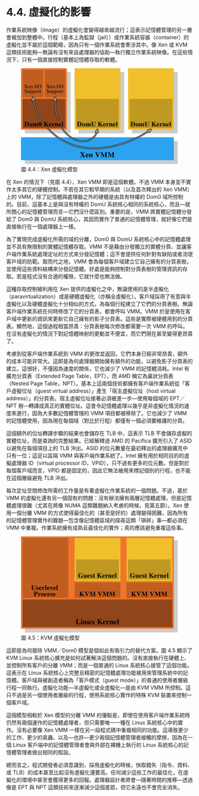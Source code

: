 # 4.4. 虛擬化的影響

作業系統映像（image）的虛擬化會變得越來越流行；這表示記憶體管理的另一層會被加到整體中。行程（基本上為監獄〔jail〕）或作業系統容器（container）的虛擬化並不屬於這個範疇，因為只有一個作業系統會牽涉其中。像 Xen 或 KVM 這類技術能夠––無論有沒有來自處理器的協助––執行獨立作業系統映像。在這些情況下，只有一個直接控制實體記憶體存取的軟體。

<figure>
  <img src="../assets/figure-4.4.png" alt="圖 4.4：Xen 虛擬化模型">
  <figcaption>圖 4.4：Xen 虛擬化模型</figcaption>
</figure>

在 Xen 的情況下（見圖 4.4），Xen VMM 即是這個軟體。不過 VMM 本身並不實作太多其它的硬體控制。不若在其它較早期的系統（以及首次釋出的 Xen VMM）上的 VMM，除了記憶體與處理器之外的硬體是由具有特權的 Dom0 域所控制的。目前，這基本上是與沒有特權的 DomU 系統核心相同的系統核心，而且––就所關心的記憶體管理而言––它們沒什麼區別。重要的是，VMM 將實體記憶體分發給了 Dom0 與 DomU 系統核心，其因而實作了普通的記憶體管理，就好像它們是直接執行在一個處理器上一樣。

為了實現完成虛擬化所需的域的分離，Dom0 與 DomU 系統核心中的記憶體處理並不具有無限制的實體記憶體存取。VMM 不是藉由分發獨立的實體分頁、並讓客戶端作業系統處理定址的方式來分發記憶體；這不會提供任何針對有缺陷或者流氓客戶域的防範。取而代之地，VMM 會為每個客戶域建立它自己擁有的分頁表樹，並使用這些資料結構來分發記憶體。好處是能夠控制對分頁表樹的管理資訊的存取。若是程式沒有合適的權限，它就什麼也無法做。

這種存取控制被利用在 Xen 提供的虛擬化之中，無論使用的是半虛擬化（paravirtualization）或是硬體虛擬化（亦稱全虛擬化）。客戶域採用了有意與半虛擬化以及硬體虛擬化十分相似的方式，為每個行程建立了它們的分頁表樹。無論客戶端作業系統在何時修改了它的分頁表，都會呼叫 VMM。VMM 於是使用在客戶域中更新的資訊來更新它自己擁有的影子分頁表。這些是實際被硬體用到的分頁表。顯然地，這個過程相當昂貴：分頁表樹每次修改都需要一次 VMM 的呼叫。在沒有虛擬化的情況下對記憶體映射的更動並不便宜，而它們現在甚至變得更昂貴了。

考慮到從客戶端作業系統到 VMM 的更改並返回，它們本身已經非常昂貴，額外的成本可能非常大。這即是為何處理器開始擁有額外的功能，以避免影子分頁表的建立。這很好，不僅因為速度的關係，它也減少了 VMM 的記憶體消耗。Intel 有擴充分頁表（Extended Page Table，EPT），而 AMD 稱它為巢狀分頁表（Nested Page Table，NPT）。基本上這兩個技術都擁有客戶端作業系統從「客戶虛擬位址（guest virtual address）」產生「宿主虛擬位址（host virtual address）」的分頁表。宿主虛擬位址接著必須被進一步––使用每個域的 EPT／NPT 樹––轉譯成真正的實體位址。這會令記憶體處理以幾乎是非虛擬化情況的速度來進行，因為大多數記憶體管理的 VMM 項目都被移除了。它也減少了 VMM 的記憶體使用，因為現在每個域（對比於行程）都僅有一個必須要維護的分頁。

這個額外的位址轉譯步驟的結果也會儲存在 TLB 中。這表示 TLB 不會儲存虛擬的實體位址，而是查詢的完整結果。已經解釋過 AMD 的 Pacifica 擴充引入了 ASID 以避免在每個項目上的 TLB 沖出。ASID 的位元數量在最初釋出的處理器擴充中只有一位；這足以區隔 VMM 與客戶端作業系統了。Intel 擁有用於相同目的的虛擬處理器 ID（virtual processor ID，VPID），只不過有更多的位元數。但是對於每個客戶域而言，VPID 都是固定的，因此它無法被用來標記個別的行程，也不能在這個層級避免 TLB 沖出。

每次定址空間修改所需的工作量是有著虛擬化作業系統的一個問題。不過，基於 VMM 的虛擬化還有另一個固有的問題：沒有辦法擁有兩層記憶體處理。但是記憶體處理很難（尤其在將像 NUMA 這類難題納入考慮的時候，見第五節）。Xen 使用一個分離 VMM 的方式使得最佳化的（甚至是好的）處理變得困難，因為所有的記憶體管理實作的難題––包含像記憶體區域的探尋這類「瑣碎」事––都必須在 VMM 中重複。作業系統擁有成熟且最佳化的實作；真的應該避免重複這些事。

<figure>
  <img src="../assets/figure-4.5.png" alt="圖 4.5：KVM 虛擬化模型">
  <figcaption>圖 4.5：KVM 虛擬化模型</figcaption>
</figure>

這即是為何廢除 VMM／Dom0 模型是個如此有吸引力的替代方案。圖 4.5 顯示了 KVM Linux 系統核心擴充是如何試著解決這個問題的。沒有直接執行在硬體上、並控制所有客戶的分離 VMM；而是一個普通的 Linux 系統核心接管了這個功能。這表示在 Linux 系統核心上完整且精密的記憶體處理功能被用來管理系統中的記憶體。客戶域與被創造者稱為「客戶模式（guest mode）」的普通的使用者層級行程一同執行。虛擬化功能––半虛擬化或全虛擬化––是由 KVM VMM 所控制。這只不過是另一個使用者層級的行程，使用系統核心實作的特殊 KVM 裝置來控制一個客戶域。

這個模型相較於 Xen 模型的分離 VMM 的優點是，即使在使用客戶端作業系統時仍然有兩個運作的記憶體處理者，但只需要唯一一種在 Linux 系統核心中的實作。沒有必要像 Xen VMM 一樣在另一段程式碼中重複相同的功能。這導致更少的工作、更少的臭蟲、以及––也許––更少兩個記憶體管理者接觸的摩擦，因為在一個 Linux 客戶端中的記憶體管理者會與外部在裸機上執行的 Linux 系統核心的記憶體管理者做出相同的假設。

總而言之，程式開發者必須意識到，採用虛擬化的時候，快取錯失（指令、資料、或 TLB）的成本甚至比起沒有虛擬化還要高。任何減少這些工作的最佳化，在虛擬化的環境中甚至會獲得更多的回報。處理器設計者將會––隨著時間的推移––透過像是 EPT 與 NPT 這類技術來逐漸減少這個差距，但它永遠也不會完全消失。

